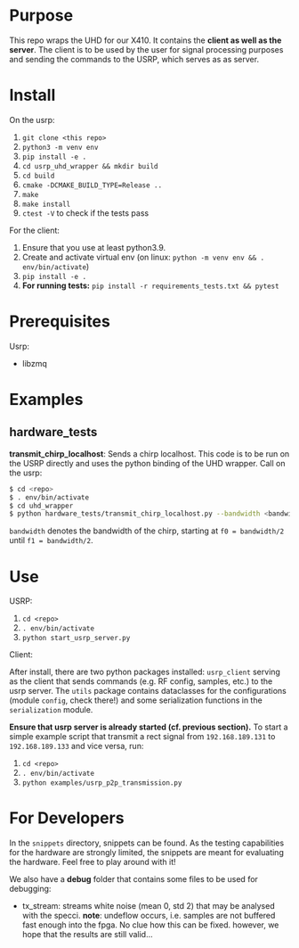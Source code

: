 # Purpose

This repo wraps the UHD for our X410. It contains the **client as well as the server**. The client is to be used by the user for signal processing purposes and sending the commands to the USRP, which serves as as server.

# Install

On the usrp:

1. `git clone <this repo>`
2. `python3 -m venv env`
3. `pip install -e .`
4. `cd usrp_uhd_wrapper && mkdir build`
5. `cd build`
6. `cmake -DCMAKE_BUILD_TYPE=Release ..`
7. `make`
8. `make install`
9. `ctest -V` to check if the tests pass

For the client:

1. Ensure that you use at least python3.9.
2. Create and activate virtual env (on linux: `python -m venv env && . env/bin/activate`)
3. `pip install -e .`
4. **For running tests:** `pip install -r requirements_tests.txt && pytest`

# Prerequisites

Usrp:
- libzmq
# Examples

## hardware_tests

**transmit_chirp_localhost**: Sends a chirp localhost. This code is to be run on the USRP directly and uses the python binding of the UHD wrapper. Call on the usrp:

```bash
$ cd <repo>
$ . env/bin/activate
$ cd uhd_wrapper
$ python hardware_tests/transmit_chirp_localhost.py --bandwidth <bandwidth> --carrier-frequency <carrier-frequency>
```

`bandwidth` denotes the bandwidth of the chirp, starting at `f0 = bandwidth/2` until `f1 = bandwidth/2`.

# Use

USRP:
1. `cd <repo>`
2. `. env/bin/activate`
3. `python start_usrp_server.py`

Client:

After install, there are two python packages installed: `usrp_client` serving as the client that sends commands (e.g. RF config, samples, etc.) to the usrp server. The `utils` package contains dataclasses for the configurations (module `config`, check there!) and some serialization functions in the `serialization` module.

**Ensure that usrp server is already started (cf. previous section).**
To start a simple example script that transmit a rect signal from `192.168.189.131` to `192.168.189.133` and vice versa, run:

1. `cd <repo>`
2. `. env/bin/activate`
3. `python examples/usrp_p2p_transmission.py`

# For Developers

In the `snippets` directory, snippets can be found. As the testing capabilities for the hardware are strongly limited, the snippets are meant for evaluating the hardware. Feel free to play around with it!

We also have a **debug** folder that contains some files to be used for debugging:

- tx_stream: streams white noise (mean 0, std 2) that may be analysed with the specci. **note**: undeflow occurs, i.e. samples are not buffered fast enough into the fpga. No clue how this can be fixed. however, we hope that the results are still valid...
